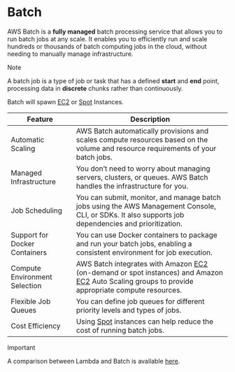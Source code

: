 # Batch
AWS Batch is a **fully managed** batch processing service that allows you to run batch jobs at any scale. It enables you to efficiently run and scale hundreds or thousands of batch computing jobs in the cloud, without needing to manually manage infrastructure.

> [!NOTE]
> A batch job is a type of job or task that has a defined **start** and **end** point, processing data in **discrete** chunks rather than continuously.

Batch will spawn [EC2](./ec2.md) or [Spot](#) Instances.


| Feature | Description |
| --------------- | ------------ | 
| Automatic Scaling | AWS Batch automatically provisions and scales compute resources based on the volume and resource requirements of your batch jobs.
| Managed Infrastructure | You don’t need to worry about managing servers, clusters, or queues. AWS Batch handles the infrastructure for you.
| Job Scheduling | You can submit, monitor, and manage batch jobs using the AWS Management Console, CLI, or SDKs. It also supports job dependencies and prioritization.
| Support for Docker Containers | You can use Docker containers to package and run your batch jobs, enabling a consistent environment for job execution.
| Compute Environment Selection | AWS Batch integrates with Amazon [EC2](./ec2.md) (on-demand or spot instances) and Amazon [EC2](./ec2.md) Auto Scaling groups to provide appropriate compute resources.
| Flexible Job Queues | You can define job queues for different priority levels and types of jobs.
| Cost Efficiency | Using [Spot](#) instances can help reduce the cost of running batch jobs.

> [!IMPORTANT]
> A comparison between Lambda and Batch is available [here](./lambda-vs-batch.md).
